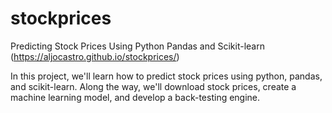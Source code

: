 # stockprices

Predicting Stock Prices Using Python Pandas and Scikit-learn (https://aljocastro.github.io/stockprices/)

In this project, we'll learn how to predict stock prices using python, pandas, and scikit-learn. Along the way, we'll download stock prices, create a machine learning model, and develop a back-testing engine. 
